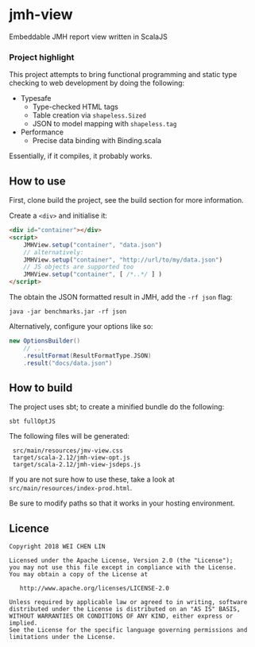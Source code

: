 jmh-view
========

Embeddable JMH report view written in ScalaJS

### Project highlight

This project attempts to bring functional programming and static type checking to web development 
by doing the following:

 * Typesafe 
 	* Type-checked HTML tags
 	* Table creation via `shapeless.Sized`
 	* JSON to model mapping with `shapeless.tag`
 * Performance
    * Precise data binding with Binding.scala
 
Essentially, if it compiles, it probably works.

## How to use

First, clone build the project, see the build section for more information.

Create a `<div>` and initialise it:

```html
<div id="container"></div>
<script>
    JMHView.setup("container", "data.json")
    // alternatively: 
    JMHView.setup("container", "http://url/to/my/data.json")
	// JS objects are supported too  
	JMHView.setup("container", [ /*..*/ ] )
</script>
```

The obtain the JSON formatted result in JMH, add the `-rf json` flag:

    java -jar benchmarks.jar -rf json
    
Alternatively, configure your options like so:

```scala
new OptionsBuilder()
    // ...
    .resultFormat(ResultFormatType.JSON)
    .result("docs/data.json")

```

## How to build

The project uses sbt; to create a minified bundle do the following:

    sbt fullOptJS
    
The following files will be generated:

     src/main/resources/jmv-view.css
     target/scala-2.12/jmh-view-opt.js
     target/scala-2.12/jmh-view-jsdeps.js
     
If you are not sure how to use these, take a look at `src/main/resources/index-prod.html`.

Be sure to modify paths so that it works in your hosting environment.



## Licence

    Copyright 2018 WEI CHEN LIN
    
    Licensed under the Apache License, Version 2.0 (the "License");
    you may not use this file except in compliance with the License.
    You may obtain a copy of the License at
    
       http://www.apache.org/licenses/LICENSE-2.0
    
    Unless required by applicable law or agreed to in writing, software
    distributed under the License is distributed on an "AS IS" BASIS,
    WITHOUT WARRANTIES OR CONDITIONS OF ANY KIND, either express or implied.
    See the License for the specific language governing permissions and
    limitations under the License.